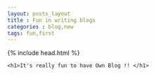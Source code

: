 ```yaml
---
layout: posts_layout
title : Fun in writing blogs
categories : blog,new
tags: fun,first
---
```


<html>
{% include head.html %}
<body>

    <h1>It's really fun to have Own Blog !! </h1>
</body>
</html>
